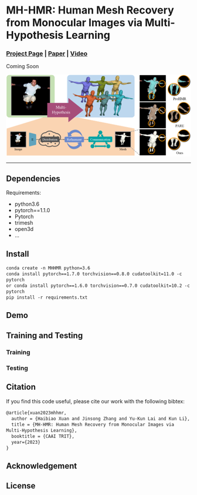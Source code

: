 # MH-HMR: Human Mesh Recovery from Monocular Images via Multi-Hypothesis Learning
### [Project Page](https://haibiaoxuan.github.io/MH-HMR/)  | [Paper]() | [Video](http://cic.tju.edu.cn/faculty/likun/projects/MHPro/)

Coming Soon

![Image text](resource/fig1.png)

---

## Dependencies

Requirements:
- python3.6
- pytorch==1.1.0
- Pytorch
- trimesh
- open3d
- ...

## Install

```
conda create -n MHHMR python=3.6
conda install pytorch==1.7.0 torchvision==0.8.0 cudatoolkit=11.0 -c pytorch
or conda install pytorch==1.6.0 torchvision==0.7.0 cudatoolkit=10.2 -c pytorch
pip install -r requirements.txt
```

## Demo

## Training and Testing

### Training

### Testing

## Citation
If you find this code useful, please cite our work with the following bibtex:
```
@article{xuan2023mhhmr,
  author = {Haibiao Xuan and Jinsong Zhang and Yu-Kun Lai and Kun Li},
  title = {MH-HMR: Human Mesh Recovery from Monocular Images via Multi-Hypothesis Learning},
  booktitle = {CAAI TRIT},
  year={2023}
}
```

## Acknowledgement

## License
